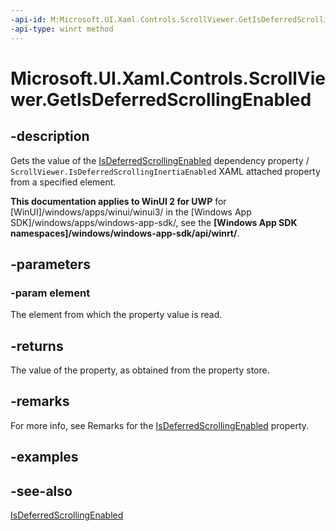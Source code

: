 ```yaml
---
-api-id: M:Microsoft.UI.Xaml.Controls.ScrollViewer.GetIsDeferredScrollingEnabled(Microsoft.UI.Xaml.DependencyObject)
-api-type: winrt method
---
```


<!-- Method syntax
public bool GetIsDeferredScrollingEnabled(Windows.UI.Xaml.DependencyObject element)
-->

# Microsoft.UI.Xaml.Controls.ScrollViewer.GetIsDeferredScrollingEnabled

## -description
Gets the value of the [IsDeferredScrollingEnabled](scrollviewer_isdeferredscrollingenabled.md) dependency property / `ScrollViewer.IsDeferredScrollingInertiaEnabled` XAML attached property from a specified element.

**This documentation applies to WinUI 2 for UWP** for [WinUI]/windows/apps/winui/winui3/ in the [Windows App SDK]/windows/apps/windows-app-sdk/, see the **[Windows App SDK namespaces]/windows/windows-app-sdk/api/winrt/**.

## -parameters
### -param element
The element from which the property value is read.

## -returns
The value of the property, as obtained from the property store.

## -remarks
For more info, see Remarks for the [IsDeferredScrollingEnabled](scrollviewer_isdeferredscrollingenabled.md) property.

## -examples

## -see-also
[IsDeferredScrollingEnabled](scrollviewer_isdeferredscrollingenabled.md)
